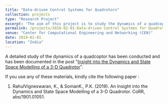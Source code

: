 ```yaml
---
title: "Data-driven Control Systems for Quadrotors"
collection: projects
type: "Research Project"
excerpt: 'The aim of this project is to study the dynamics of a quadcoptor in detail in order to develop a data-driven control system for it.'
permalink: /projects/2019-02-01-Data-driven Control Systems for Quadrotors-2
venue: "Center for Computational Engineering and Networking (CEN)"
date: 2019-02-01
location: "India"
---
```


A detailed study of the dynamics of a quadcoptor has been conducted and has been documented in the post "[Insight into the Dynamics and State Space Modelling of a 3-D Quadrotor](https://rahulvigneswaran.github.io/posts/2019/01/Insight%20into%20the%20Dynamics%20and%20State%20Space%20Modelling%20of%20a%203-D%20Quadrotor-3/)".
<br/>

If you use any of these materials, kindly cite the following paper :

1. RahulVigneswaran, K., & SomanK., P.K. (2019). An Insight into the Dynamics and State Space Modelling of a 3-D Quadrotor. CoRR, abs/1901.01051.

